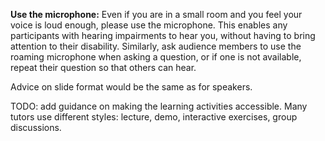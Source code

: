 **Use the microphone:** Even if you are in a small room and you feel your voice is loud enough, please use the microphone. This enables any participants with hearing impairments to hear you, without having to bring attention to their disability. Similarly, ask audience members to use the roaming microphone when asking a question, or if one is not available, repeat their question so that others can hear.

Advice on slide format would be the same as for speakers.

TODO: add guidance on making the learning activities accessible. Many tutors use different styles: lecture, demo, interactive exercises, group discussions.